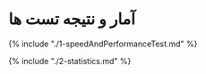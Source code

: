 # آمار و نتیجه تست ها

{% include "./1-speedAndPerformanceTest.md" %}

{% include "./2-statistics.md" %}
